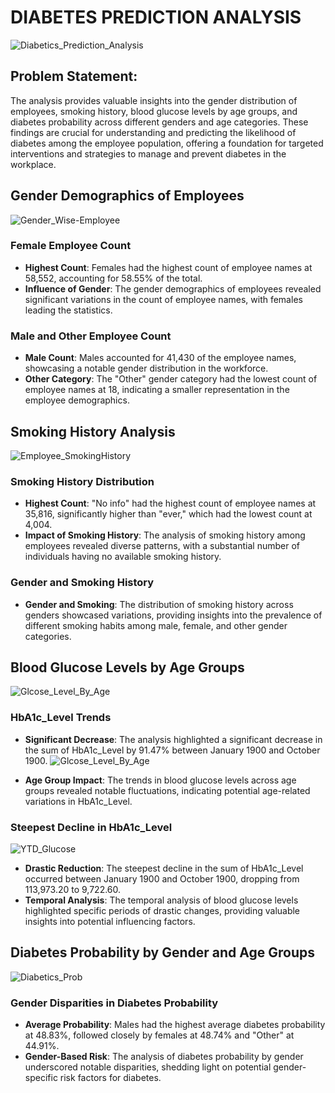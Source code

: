 
#            DIABETES PREDICTION ANALYSIS
![Diabetics_Prediction_Analysis](https://github.com/PremTech786/Diabetes-Prediction-Analysis/assets/60956280/bf312064-5d15-4744-8202-8009803453bb)
## Problem Statement:
The analysis provides valuable insights into the gender distribution of employees, smoking history, blood glucose levels by age groups, and diabetes probability across different genders and age categories. These findings are crucial for understanding and predicting the likelihood of diabetes among the employee population, offering a foundation for targeted interventions and strategies to manage and prevent diabetes in the workplace.

## Gender Demographics of Employees
![Gender_Wise-Employee](https://github.com/PremTech786/Diabetes-Prediction-Analysis/assets/60956280/cd00ea93-f9bf-4e9f-8d22-2a9a6e673f71)

### Female Employee Count
- **Highest Count**: Females had the highest count of employee names at 58,552, accounting for 58.55% of the total.
- **Influence of Gender**: The gender demographics of employees revealed significant variations in the count of employee names, with females leading the statistics.

### Male and Other Employee Count
- **Male Count**: Males accounted for 41,430 of the employee names, showcasing a notable gender distribution in the workforce.
- **Other Category**: The "Other" gender category had the lowest count of employee names at 18, indicating a smaller representation in the employee demographics.

## Smoking History Analysis
![Employee_SmokingHistory](https://github.com/PremTech786/Diabetes-Prediction-Analysis/assets/60956280/61ceae5e-b60b-4da9-a1cd-75a124aa47c3)

### Smoking History Distribution
- **Highest Count**: "No info" had the highest count of employee names at 35,816, significantly higher than "ever," which had the lowest count at 4,004.
- **Impact of Smoking History**: The analysis of smoking history among employees revealed diverse patterns, with a substantial number of individuals having no available smoking history.

### Gender and Smoking History
- **Gender and Smoking**: The distribution of smoking history across genders showcased variations, providing insights into the prevalence of different smoking habits among male, female, and other gender categories.

## Blood Glucose Levels by Age Groups
![Glcose_Level_By_Age](https://github.com/PremTech786/Diabetes-Prediction-Analysis/assets/60956280/dfde35f8-5468-4c24-9279-c285cd2baf63)

### HbA1c_Level Trends
- **Significant Decrease**: The analysis highlighted a significant decrease in the sum of HbA1c_Level by 91.47% between January 1900 and October 1900.
![Glcose_Level_By_Age](https://github.com/PremTech786/Diabetes-Prediction-Analysis/assets/60956280/dfde35f8-5468-4c24-9279-c285cd2baf63)

- **Age Group Impact**: The trends in blood glucose levels across age groups revealed notable fluctuations, indicating potential age-related variations in HbA1c_Level.

### Steepest Decline in HbA1c_Level
![YTD_Glucose](https://github.com/PremTech786/Diabetes-Prediction-Analysis/assets/60956280/ee622bd3-dbb8-4299-8a96-0ee364863845)

- **Drastic Reduction**: The steepest decline in the sum of HbA1c_Level occurred between January 1900 and October 1900, dropping from 113,973.20 to 9,722.60.
- **Temporal Analysis**: The temporal analysis of blood glucose levels highlighted specific periods of drastic changes, providing valuable insights into potential influencing factors.

## Diabetes Probability by Gender and Age Groups
![Diabetics_Prob](https://github.com/PremTech786/Diabetes-Prediction-Analysis/assets/60956280/754d1555-50be-43d7-b948-2b41f5150b1b)

### Gender Disparities in Diabetes Probability
- **Average Probability**: Males had the highest average diabetes probability at 48.83%, followed closely by females at 48.74% and "Other" at 44.91%.
- **Gender-Based Risk**: The analysis of diabetes probability by gender underscored notable disparities, shedding light on potential gender-specific risk factors for diabetes.
